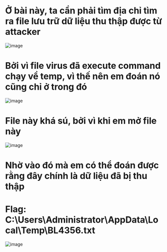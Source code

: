 # Ở bài này, ta cần phải tìm địa chỉ tìm ra file lưu trữ dữ liệu thu thập được từ attacker

![image](https://github.com/anhshidou/EHCCTFTraining/assets/120787381/ce7a4648-7508-4e62-b29d-3f72ac4e9c70)

# Bởi vì file virus đã execute command chạy về temp, vì thế nên em đoán nó cũng chỉ ở trong đó

![image](https://github.com/anhshidou/EHCCTFTraining/assets/120787381/3bc5a46f-2295-498e-aa89-058f6bd99803)

# File này khá sú, bởi vì khi em mở file này 

![image](https://github.com/anhshidou/EHCCTFTraining/assets/120787381/1f0715af-0490-480f-a9d8-1d2c7f4bfc7b)

# Nhờ vào đó mà em có thể đoán được rằng đây chính là dữ liệu đã bị thu thập

# Flag: C:\Users\Administrator\AppData\Local\Temp\BL4356.txt

![image](https://github.com/anhshidou/EHCCTFTraining/assets/120787381/2a519cae-a533-403c-adaa-1ee76f4bc968)
